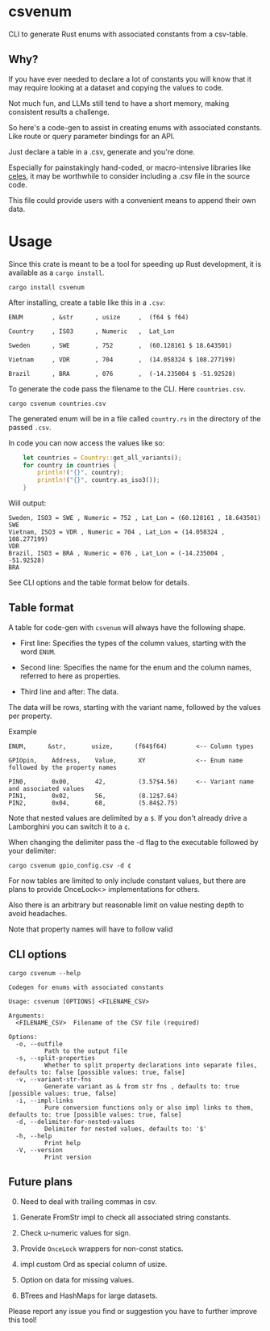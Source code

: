 # csvenum

CLI to generate Rust enums with associated constants from a csv-table. 


## Why?

If you have ever needed to declare a lot of constants you will know that it may require looking at a dataset and copying the values to code.

Not much fun, and LLMs still tend to have a short memory, making consistent results a challenge.

So here's a code-gen to assist in creating enums with associated constants. Like route or query parameter bindings for an API.

Just declare a table in a .csv, generate and you're done.

Especially for painstakingly hand-coded, or macro-intensive libraries like [celes](https://crates.io/crates/celes), it may be worthwhile to consider including a .csv file in the source code. 

This file could provide users with a convenient means to append their own data.


# Usage

Since this crate is meant to be a tool for speeding up Rust development, it is available as a `cargo install`.

```console
cargo install csvenum
```


After installing, create a table like this in a `.csv`:

```
ENUM        , &str      , usize     ,  (f64 $ f64)

Country     , ISO3      , Numeric   ,  Lat_Lon

Sweden      , SWE       , 752       ,  (60.128161 $ 18.643501)

Vietnam     , VDR       , 704       ,  (14.058324 $ 108.277199)

Brazil      , BRA       , 076       ,  (-14.235004 $ -51.92528)

```


To generate the code pass the filename to the CLI. Here `countries.csv`.


```console
cargo csvenum countries.csv
```


The generated enum will be in a file called `country.rs` in the directory of the passed `.csv`.


In code you can now access the values like so:

```rust
    let countries = Country::get_all_variants();
    for country in countries {
        println!("{}", country);
        println!("{}", country.as_iso3());
    }    
```


Will output:


```console
Sweden, ISO3 = SWE , Numeric = 752 , Lat_Lon = (60.128161 , 18.643501) 
SWE
Vietnam, ISO3 = VDR , Numeric = 704 , Lat_Lon = (14.058324 , 108.277199) 
VDR
Brazil, ISO3 = BRA , Numeric = 076 , Lat_Lon = (-14.235004 , -51.92528) 
BRA
```


See CLI options and the table format below for details.



## Table format

A table for code-gen with `csvenum` will always have the following shape.

- First line: Specifies the types of the column values, starting with the word `ENUM`.

- Second line: Specifies the name for the enum and the column names, referred to here as properties.

- Third line and after: The data.

The data will be rows, starting with the variant name, followed by the values per property.

Example

```
ENUM,      &str,       usize,      (f64$f64)        <-- Column types

GPIOpin,    Address,    Value,      XY              <-- Enum name followed by the property names

PIN0,       0x00,       42,         (3.57$4.56)     <-- Variant name and associated values
PIN1,       0x02,       56,         (8.12$7.64)
PIN2,       0x04,       68,         (5.84$2.75)

```

Note that nested values are delimited by a `$`. If you don't already drive a Lamborghini you can switch it to a `¢`.

When changing the delimiter pass the -d flag to the executable followed by your delimiter:

```
cargo csvenum gpio_config.csv -d ¢
```

For now tables are limited to only include constant values, but there are plans to provide OnceLock<> implementations for others.

Also there is an arbitrary but reasonable limit on value nesting depth to avoid headaches.

Note that property names will have to follow valid 

## CLI options

```console
cargo csvenum --help
```

```
Codegen for enums with associated constants

Usage: csvenum [OPTIONS] <FILENAME_CSV>

Arguments:
  <FILENAME_CSV>  Filename of the CSV file (required)

Options:
  -o, --outfile 
          Path to the output file
  -s, --split-properties 
          Whether to split property declarations into separate files, defaults to: false [possible values: true, false]
  -v, --variant-str-fns 
          Generate variant as & from str fns , defaults to: true [possible values: true, false]
  -i, --impl-links 
          Pure conversion functions only or also impl links to them, defaults to: true [possible values: true, false]
  -d, --delimiter-for-nested-values 
          Delimiter for nested values, defaults to: '$'
  -h, --help
          Print help
  -V, --version
          Print version
```

## Future plans

0. Need to deal with trailing commas in csv.

0. Generate FromStr impl to check all associated string constants.

0. Check u-numeric values for sign.

1. Provide `OnceLock` wrappers for non-const statics.  

2. impl custom Ord as special column of usize.

3. Option on data for missing values.

4. BTrees and HashMaps for large datasets.

Please report any issue you find or suggestion you have to further improve this tool!
